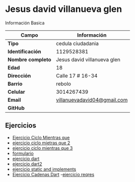 # Jesus david villanueva glen
Información Basica

| Campo | Información |
| --- | --- |
| **Tipo** | cedula ciudadania |
| **Identificación** | 1129528381 |
| **Nombre completo** | Jesus david villanueva glen |
| **Edad** | 18 |
| **Dirección** | Calle 17 # 16-34 |
| **Barrio** | rebolo |
| **Celular** | 3014267439 |
| **Email** | villanuevadavid04@gmail.com |
| **GitHub** |  |https://github.com/Jesusvillanueva07 |

## Ejercicios
- [Ejercicio Ciclo Mientras que](ejercicio.md)
- [ejercicio ciclo mietras que 2](ejercicio2.md)
- [ejercicio ciclo mientras que 3](ejercicio3.md)
- [formulario](formulario.md)
- [ejercicio dart](ejercicioDARTPAD.md)
- [ejercicio dart2](ejercicioDARTPAD2.md)
- [ejercicio static and implements](EjercicioStaticAndImplements.md)
- [Ejercicio Cadenas Dart](manejoCadenasDart.md)
-[ejercicio reqres](reqres.md)